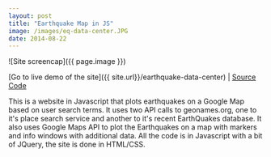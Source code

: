 ```yaml
---
layout: post
title: "Earthquake Map in JS"
image: /images/eq-data-center.JPG
date: 2014-08-22
---
```


![Site screencap]({{ page.image }})

[Go to live demo of the site]({{ site.url}}/earthquake-data-center) | [Source Code](https://github.com/ScottHacker/earthquake-data-center/blob/master/script.js)

This is a website in Javascript that plots earthquakes on a Google Map based on user search terms. It uses two API calls to geonames.org, one to it's place search service and another to it's recent EarthQuakes database. It also uses Google Maps API to plot the Earthquakes on a map with markers and info windows with additional data. All the code is in Javascript with a bit of JQuery, the site is done in HTML/CSS.